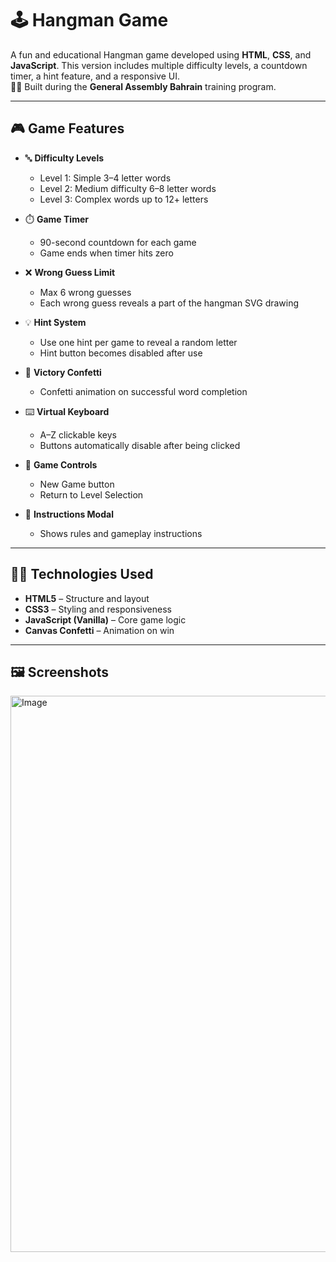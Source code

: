 # 🕹️ Hangman Game

A fun and educational Hangman game developed using **HTML**, **CSS**, and **JavaScript**. This version includes multiple difficulty levels, a countdown timer, a hint feature, and a responsive UI.  
🧑‍🏫 Built during the **General Assembly Bahrain** training program.

---

## 🎮 Game Features

- 🔤 **Difficulty Levels**
  - Level 1: Simple 3–4 letter words
  - Level 2: Medium difficulty 6–8 letter words
  - Level 3: Complex words up to 12+ letters

- ⏱️ **Game Timer**
  - 90-second countdown for each game
  - Game ends when timer hits zero

- ❌ **Wrong Guess Limit**
  - Max 6 wrong guesses
  - Each wrong guess reveals a part of the hangman SVG drawing

- 💡 **Hint System**
  - Use one hint per game to reveal a random letter
  - Hint button becomes disabled after use

- 🎊 **Victory Confetti**
  - Confetti animation on successful word completion

- ⌨️ **Virtual Keyboard**
  - A–Z clickable keys
  - Buttons automatically disable after being clicked

- 🔁 **Game Controls**
  - New Game button
  - Return to Level Selection

- 📜 **Instructions Modal**
  - Shows rules and gameplay instructions

---

## 🧑‍💻 Technologies Used

- **HTML5** – Structure and layout  
- **CSS3** – Styling and responsiveness  
- **JavaScript (Vanilla)** – Core game logic  
- **Canvas Confetti** – Animation on win

---

## 🖼️ Screenshots

<img width="887" height="890" alt="Image" src="https://github.com/user-attachments/assets/fea55a3d-9c43-4c00-b30a-5ecca7eca830" />